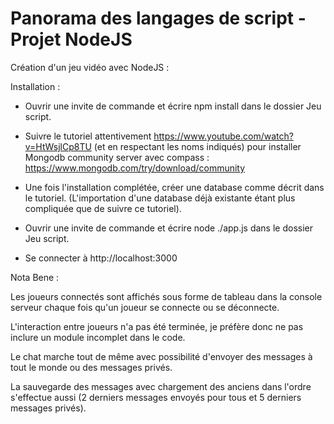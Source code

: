 # Panorama des langages de script - Projet NodeJS

Création d'un jeu vidéo avec NodeJS :

Installation :

- Ouvrir une invite de commande et écrire npm install dans le dossier Jeu script.

- Suivre le tutoriel attentivement https://www.youtube.com/watch?v=HtWsjlCp8TU (et en respectant les noms indiqués) pour installer Mongodb community server avec compass : https://www.mongodb.com/try/download/community

- Une fois l'installation complétée, créer une database comme décrit dans le tutoriel. (L'importation d'une database déjà existante étant plus compliquée que de suivre ce tutoriel).

- Ouvrir une invite de commande et écrire node ./app.js dans le dossier Jeu script.

- Se connecter à http://localhost:3000


Nota Bene :

Les joueurs connectés sont affichés sous forme de tableau dans la console serveur chaque fois qu'un joueur se connecte ou se déconnecte.

L'interaction entre joueurs n'a pas été terminée, je préfère donc ne pas inclure un module incomplet dans le code.
 
Le chat marche tout de même avec possibilité d'envoyer des messages à tout le monde ou des messages privés.

La sauvegarde des messages avec chargement des anciens dans l'ordre s'effectue aussi (2 derniers messages envoyés pour tous et 5 derniers messages privés).